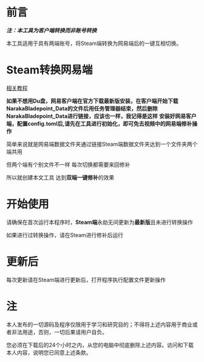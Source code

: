 # 前言
***注：本工具为客户端转换而非账号转换***

本工具适用于具有两端账号，将Steam端转换为网易端后的一键互相切换。
# Steam转换网易端
[相关教程](https://www.bilibili.com/video/av894139524/?vd_source=94611301a150724576baaf86e2b0eb2b)

**如果不想用Du盘，网易客户端在官方下载最新版安装，在客户端开始下载NarakaBladepoint_Data的文件后用任务管理器结束，然后删除NarakaBladepoint_Data进行链接，应该也一样，我记得是这样**
**安装好网易客户端，配置config.toml后,请先在工具进行初始化，即可免去视频中的网易端修补操作**

简单来说就是网易端数据文件夹通过链接Steam端数据文件夹达到一个文件夹两个端共用

但两个端有个别文件不一样 每次切换都需要来回修补

所以就创建本文工具 达到**双端一键修补**的效果

# 开始使用

请确保在首次运行本程序时，**Steam端**永劫无间更新为**最新版**且未进行转换操作

如果进行过转换操作，请在Steam进行修补后运行

# 更新后

每次更新请在Steam端进行更新后，打开程序执行配置文件更新操作
# 注
本人发布的一切源码及程序仅限用于学习和研究目的；不得将上述内容用于商业或者非法用途，否则，一切后果请用户自负。

您必须在下载后的24个小时之内，从您的电脑中彻底删除上述内容。访问和下载本人内容，说明您已同意上述条款。
